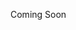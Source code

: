 <!-- Name: Environment/Zend -->
<!-- Version: 1 -->
<!-- Last-Modified: 2006/01/22 22:27:58 -->
<!-- Author: aj -->

Coming Soon